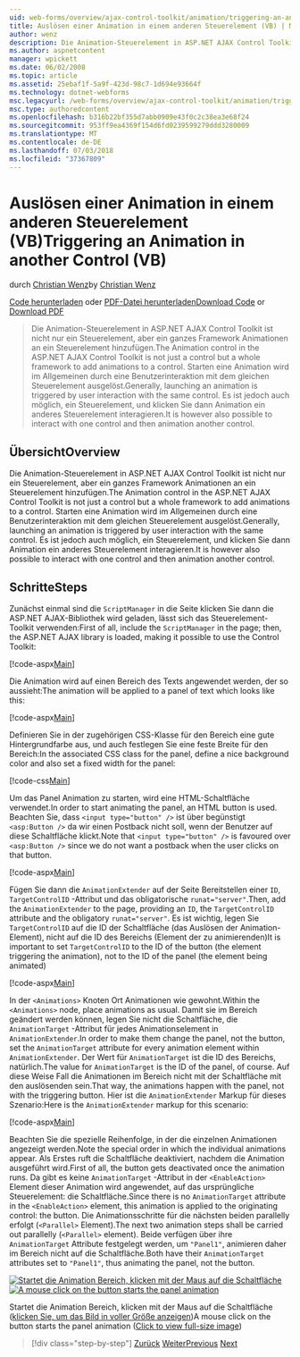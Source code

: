 ```yaml
---
uid: web-forms/overview/ajax-control-toolkit/animation/triggering-an-animation-in-another-control-vb
title: Auslösen einer Animation in einem anderen Steuerelement (VB) | Microsoft-Dokumentation
author: wenz
description: Die Animation-Steuerelement in ASP.NET AJAX Control Toolkit ist nicht nur ein Steuerelement, aber ein ganzes Framework Animationen an ein Steuerelement hinzufügen. Starten Sie in der Regel ein...
ms.author: aspnetcontent
manager: wpickett
ms.date: 06/02/2008
ms.topic: article
ms.assetid: 25ebaf1f-5a9f-423d-98c7-1d694e93664f
ms.technology: dotnet-webforms
msc.legacyurl: /web-forms/overview/ajax-control-toolkit/animation/triggering-an-animation-in-another-control-vb
msc.type: authoredcontent
ms.openlocfilehash: b316b22bf355d7abb0909e43f0c2c38ea3e68f24
ms.sourcegitcommit: 953ff9ea4369f154d6fd0239599279ddd3280009
ms.translationtype: MT
ms.contentlocale: de-DE
ms.lasthandoff: 07/03/2018
ms.locfileid: "37367809"
---
```

<a name="triggering-an-animation-in-another-control-vb"></a><span data-ttu-id="85abf-104">Auslösen einer Animation in einem anderen Steuerelement (VB)</span><span class="sxs-lookup"><span data-stu-id="85abf-104">Triggering an Animation in another Control (VB)</span></span>
====================
<span data-ttu-id="85abf-105">durch [Christian Wenz](https://github.com/wenz)</span><span class="sxs-lookup"><span data-stu-id="85abf-105">by [Christian Wenz](https://github.com/wenz)</span></span>

<span data-ttu-id="85abf-106">[Code herunterladen](http://download.microsoft.com/download/f/9/a/f9a26acd-8df4-4484-8a18-199e4598f411/Animation8.vb.zip) oder [PDF-Datei herunterladen](http://download.microsoft.com/download/6/7/1/6718d452-ff89-4d3f-a90e-c74ec2d636a3/animation8VB.pdf)</span><span class="sxs-lookup"><span data-stu-id="85abf-106">[Download Code](http://download.microsoft.com/download/f/9/a/f9a26acd-8df4-4484-8a18-199e4598f411/Animation8.vb.zip) or [Download PDF](http://download.microsoft.com/download/6/7/1/6718d452-ff89-4d3f-a90e-c74ec2d636a3/animation8VB.pdf)</span></span>

> <span data-ttu-id="85abf-107">Die Animation-Steuerelement in ASP.NET AJAX Control Toolkit ist nicht nur ein Steuerelement, aber ein ganzes Framework Animationen an ein Steuerelement hinzufügen.</span><span class="sxs-lookup"><span data-stu-id="85abf-107">The Animation control in the ASP.NET AJAX Control Toolkit is not just a control but a whole framework to add animations to a control.</span></span> <span data-ttu-id="85abf-108">Starten eine Animation wird im Allgemeinen durch eine Benutzerinteraktion mit dem gleichen Steuerelement ausgelöst.</span><span class="sxs-lookup"><span data-stu-id="85abf-108">Generally, launching an animation is triggered by user interaction with the same control.</span></span> <span data-ttu-id="85abf-109">Es ist jedoch auch möglich, ein Steuerelement, und klicken Sie dann Animation ein anderes Steuerelement interagieren.</span><span class="sxs-lookup"><span data-stu-id="85abf-109">It is however also possible to interact with one control and then animation another control.</span></span>


## <a name="overview"></a><span data-ttu-id="85abf-110">Übersicht</span><span class="sxs-lookup"><span data-stu-id="85abf-110">Overview</span></span>

<span data-ttu-id="85abf-111">Die Animation-Steuerelement in ASP.NET AJAX Control Toolkit ist nicht nur ein Steuerelement, aber ein ganzes Framework Animationen an ein Steuerelement hinzufügen.</span><span class="sxs-lookup"><span data-stu-id="85abf-111">The Animation control in the ASP.NET AJAX Control Toolkit is not just a control but a whole framework to add animations to a control.</span></span> <span data-ttu-id="85abf-112">Starten eine Animation wird im Allgemeinen durch eine Benutzerinteraktion mit dem gleichen Steuerelement ausgelöst.</span><span class="sxs-lookup"><span data-stu-id="85abf-112">Generally, launching an animation is triggered by user interaction with the same control.</span></span> <span data-ttu-id="85abf-113">Es ist jedoch auch möglich, ein Steuerelement, und klicken Sie dann Animation ein anderes Steuerelement interagieren.</span><span class="sxs-lookup"><span data-stu-id="85abf-113">It is however also possible to interact with one control and then animation another control.</span></span>

## <a name="steps"></a><span data-ttu-id="85abf-114">Schritte</span><span class="sxs-lookup"><span data-stu-id="85abf-114">Steps</span></span>

<span data-ttu-id="85abf-115">Zunächst einmal sind die `ScriptManager` in die Seite klicken Sie dann die ASP.NET AJAX-Bibliothek wird geladen, lässt sich das Steuerelement-Toolkit verwenden:</span><span class="sxs-lookup"><span data-stu-id="85abf-115">First of all, include the `ScriptManager` in the page; then, the ASP.NET AJAX library is loaded, making it possible to use the Control Toolkit:</span></span>

[!code-aspx[Main](triggering-an-animation-in-another-control-vb/samples/sample1.aspx)]

<span data-ttu-id="85abf-116">Die Animation wird auf einen Bereich des Texts angewendet werden, der so aussieht:</span><span class="sxs-lookup"><span data-stu-id="85abf-116">The animation will be applied to a panel of text which looks like this:</span></span>

[!code-aspx[Main](triggering-an-animation-in-another-control-vb/samples/sample2.aspx)]

<span data-ttu-id="85abf-117">Definieren Sie in der zugehörigen CSS-Klasse für den Bereich eine gute Hintergrundfarbe aus, und auch festlegen Sie eine feste Breite für den Bereich:</span><span class="sxs-lookup"><span data-stu-id="85abf-117">In the associated CSS class for the panel, define a nice background color and also set a fixed width for the panel:</span></span>

[!code-css[Main](triggering-an-animation-in-another-control-vb/samples/sample3.css)]

<span data-ttu-id="85abf-118">Um das Panel Animation zu starten, wird eine HTML-Schaltfläche verwendet.</span><span class="sxs-lookup"><span data-stu-id="85abf-118">In order to start animating the panel, an HTML button is used.</span></span> <span data-ttu-id="85abf-119">Beachten Sie, dass `<input type="button" />` ist über begünstigt `<asp:Button />` da wir einen Postback nicht soll, wenn der Benutzer auf diese Schaltfläche klickt.</span><span class="sxs-lookup"><span data-stu-id="85abf-119">Note that `<input type="button" />` is favoured over `<asp:Button />` since we do not want a postback when the user clicks on that button.</span></span>

[!code-aspx[Main](triggering-an-animation-in-another-control-vb/samples/sample4.aspx)]

<span data-ttu-id="85abf-120">Fügen Sie dann die `AnimationExtender` auf der Seite Bereitstellen einer `ID`, `TargetControlID` -Attribut und das obligatorische `runat="server"`.</span><span class="sxs-lookup"><span data-stu-id="85abf-120">Then, add the `AnimationExtender` to the page, providing an `ID`, the `TargetControlID` attribute and the obligatory `runat="server"`.</span></span> <span data-ttu-id="85abf-121">Es ist wichtig, legen Sie `TargetControlID` auf die ID der Schaltfläche (das Auslösen der Animation-Element), nicht auf die ID des Bereichs (Element der zu animierenden)</span><span class="sxs-lookup"><span data-stu-id="85abf-121">It is important to set `TargetControlID` to the ID of the button (the element triggering the animation), not to the ID of the panel (the element being animated)</span></span>

[!code-aspx[Main](triggering-an-animation-in-another-control-vb/samples/sample5.aspx)]

<span data-ttu-id="85abf-122">In der `<Animations>` Knoten Ort Animationen wie gewohnt.</span><span class="sxs-lookup"><span data-stu-id="85abf-122">Within the `<Animations>` node, place animations as usual.</span></span> <span data-ttu-id="85abf-123">Damit sie im Bereich geändert werden können, legen Sie nicht die Schaltfläche, die `AnimationTarget` -Attribut für jedes Animationselement in `AnimationExtender`.</span><span class="sxs-lookup"><span data-stu-id="85abf-123">In order to make them change the panel, not the button, set the `AnimationTarget` attribute for every animation element within `AnimationExtender`.</span></span> <span data-ttu-id="85abf-124">Der Wert für `AnimationTarget` ist die ID des Bereichs, natürlich.</span><span class="sxs-lookup"><span data-stu-id="85abf-124">The value for `AnimationTarget` is the ID of the panel, of course.</span></span> <span data-ttu-id="85abf-125">Auf diese Weise Fall die Animationen im Bereich nicht mit der Schaltfläche mit den auslösenden sein.</span><span class="sxs-lookup"><span data-stu-id="85abf-125">That way, the animations happen with the panel, not with the triggering button.</span></span> <span data-ttu-id="85abf-126">Hier ist die `AnimationExtender` Markup für dieses Szenario:</span><span class="sxs-lookup"><span data-stu-id="85abf-126">Here is the `AnimationExtender` markup for this scenario:</span></span>

[!code-aspx[Main](triggering-an-animation-in-another-control-vb/samples/sample6.aspx)]

<span data-ttu-id="85abf-127">Beachten Sie die spezielle Reihenfolge, in der die einzelnen Animationen angezeigt werden.</span><span class="sxs-lookup"><span data-stu-id="85abf-127">Note the special order in which the individual animations appear.</span></span> <span data-ttu-id="85abf-128">Als Erstes ruft die Schaltfläche deaktiviert, nachdem die Animation ausgeführt wird.</span><span class="sxs-lookup"><span data-stu-id="85abf-128">First of all, the button gets deactivated once the animation runs.</span></span> <span data-ttu-id="85abf-129">Da gibt es keine `AnimationTarget` -Attribut in der `<EnableAction>` Element dieser Animation wird angewendet, auf das ursprüngliche Steuerelement: die Schaltfläche.</span><span class="sxs-lookup"><span data-stu-id="85abf-129">Since there is no `AnimationTarget` attribute in the `<EnableAction>` element, this animation is applied to the originating control: the button.</span></span> <span data-ttu-id="85abf-130">Die Animationsschritte für die nächsten beiden parallelly erfolgt (`<Parallel>` Element).</span><span class="sxs-lookup"><span data-stu-id="85abf-130">The next two animation steps shall be carried out parallelly (`<Parallel>` element).</span></span> <span data-ttu-id="85abf-131">Beide verfügen über ihre `AnimationTarget` Attribute festgelegt werden, um `"Panel1"`, animieren daher im Bereich nicht auf die Schaltfläche.</span><span class="sxs-lookup"><span data-stu-id="85abf-131">Both have their `AnimationTarget` attributes set to `"Panel1"`, thus animating the panel, not the button.</span></span>


<span data-ttu-id="85abf-132">[![Startet die Animation Bereich, klicken mit der Maus auf die Schaltfläche](triggering-an-animation-in-another-control-vb/_static/image2.png)](triggering-an-animation-in-another-control-vb/_static/image1.png)</span><span class="sxs-lookup"><span data-stu-id="85abf-132">[![A mouse click on the button starts the panel animation](triggering-an-animation-in-another-control-vb/_static/image2.png)](triggering-an-animation-in-another-control-vb/_static/image1.png)</span></span>

<span data-ttu-id="85abf-133">Startet die Animation Bereich, klicken mit der Maus auf die Schaltfläche ([klicken Sie, um das Bild in voller Größe anzeigen](triggering-an-animation-in-another-control-vb/_static/image3.png))</span><span class="sxs-lookup"><span data-stu-id="85abf-133">A mouse click on the button starts the panel animation ([Click to view full-size image](triggering-an-animation-in-another-control-vb/_static/image3.png))</span></span>

> [!div class="step-by-step"]
> <span data-ttu-id="85abf-134">[Zurück](disabling-actions-during-animation-vb.md)
> [Weiter](modifying-animations-from-the-server-side-vb.md)</span><span class="sxs-lookup"><span data-stu-id="85abf-134">[Previous](disabling-actions-during-animation-vb.md)
[Next](modifying-animations-from-the-server-side-vb.md)</span></span>
